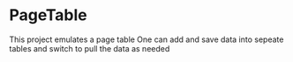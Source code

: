 # PageTable
This project emulates a page table
One can add and save data into sepeate tables and switch to pull the data as needed
